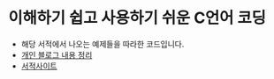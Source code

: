 # 이해하기 쉽고 사용하기 쉬운 C언어 코딩
* 해당 서적에서 나오는 예제들을 따라한 코드입니다.
* [개인 블로그 내용 정리](https://velog.io/@psh4204/series/C%EA%B8%B0%EB%B3%B8%EB%94%94%EC%9E%90%EC%9D%B8%ED%8C%A8%ED%84%B4)
* [서적사이트](https://www.hanbit.co.kr/realtime/books/new_webbook_list.html)
